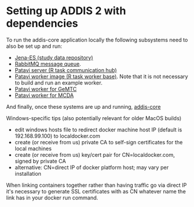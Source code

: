 Setting up ADDIS 2 with dependencies
====================================

To run the addis-core application locally the following subsystems need to also be set up and run:

- [Jena-ES (study data repository)](https://github.com/drugis/jena-es/blob/master/README.md)
- [RabbitMQ message queue](https://github.com/drugis/patavi/blob/master/README.md). 
- [Patavi server (R task communication hub)](https://github.com/drugis/patavi/blob/master/server/docker/README.md)
- [Patavi worker image (R task worker base)](https://github.com/drugis/patavi/blob/master/worker/docker/README.md). Note that it is not necessary to build and run an example worker.
- [Patavi worker for GeMTC](https://github.com/drugis/gemtc-web/blob/master/README.md)
- [Patavi worker for MCDA](https://github.com/drugis/mcda-elicitation-web/blob/master/README.md)

And finally, once these systems are up and running, [addis-core](https://github.com/drugis/addis-core/blob/master/README.md)

Windows-specific tips (also potentially relevant for older MacOS builds)

- edit windows hosts file to redirect docker machine host IP (default is 192.168.99.100) to localdocker.com
- create (or receive from us) private CA to self-sign certificates for the local machines
- create (or receive from us) key/cert pair for CN=localdocker.com, signed by private CA
- alternative: CN=direct IP of docker platform host; may vary per installation

When linking containers together rather than having traffic go via direct IP it's necessary to generate SSL certificates with as CN whatever name the link has in your docker run command.